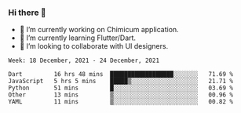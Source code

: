 ### Hi there 👋

<!--
**devcat37/devcat37** is a ✨ _special_ ✨ repository because its `README.md` (this file) appears on your GitHub profile.-->


- 🔭 I’m currently working on Chimicum application.
- 🌱 I’m currently learning Flutter/Dart.
- 👯 I’m looking to collaborate with UI designers.
<!-- - 🤔 I’m looking for help with ... -->

<!--START_SECTION:waka-->
```text
Week: 18 December, 2021 - 24 December, 2021

Dart         16 hrs 48 mins  ██████████████████░░░░░░░   71.69 % 
JavaScript   5 hrs 5 mins    █████▒░░░░░░░░░░░░░░░░░░░   21.71 % 
Python       51 mins         █░░░░░░░░░░░░░░░░░░░░░░░░   03.69 % 
Other        13 mins         ▒░░░░░░░░░░░░░░░░░░░░░░░░   00.96 % 
YAML         11 mins         ▒░░░░░░░░░░░░░░░░░░░░░░░░   00.82 % 
```
<!--END_SECTION:waka-->
